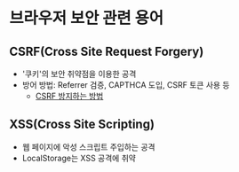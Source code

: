 # 브라우저 보안 관련 용어

## CSRF(Cross Site Request Forgery)

- '쿠키'의 보안 취약점을 이용한 공격
- 방어 방법: Referrer 검증, CAPTHCA 도입, CSRF 토큰 사용 등
  - [CSRF 방지하는 방법](https://cheatsheetseries.owasp.org/cheatsheets/Cross-Site_Request_Forgery_Prevention_Cheat_Sheet.html)

## XSS(Cross Site Scripting)

- 웹 페이지에 악성 스크립트 주입하는 공격
- LocalStorage는 XSS 공격에 취약 

